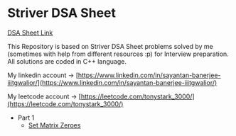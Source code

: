 # Striver DSA Sheet

[DSA Sheet Link](https://takeuforward.org/interviews/strivers-sde-sheet-top-coding-interview-problems/)

This Repository is based on Striver DSA Sheet problems solved by me (sometimes with help from different resources :p) for Interview preparation. 
All solutions are coded in C++ language.

My linkedin account -> [https://www.linkedin.com/in/sayantan-banerjee-iiitgwalior/](https://www.linkedin.com/in/sayantan-banerjee-iiitgwalior/)

My leetcode account -> [https://leetcode.com/tonystark_3000/](https://leetcode.com/tonystark_3000/)

* Part 1
    * [Set Matrix Zeroes](https://github.com/SayantanBanerjee16/Striver-DSA-Sheet/blob/main/Set%20Matrix%20Zeroes.cpp)
